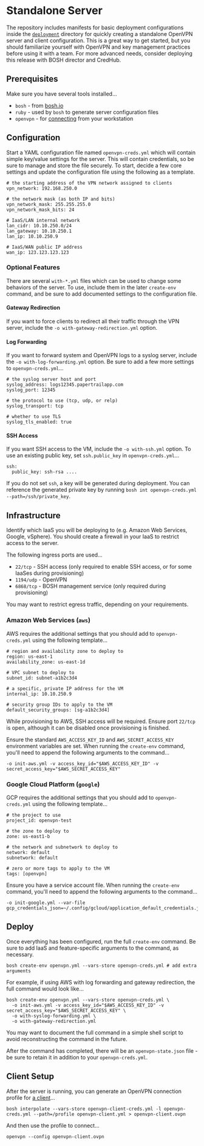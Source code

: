 # Standalone Server

The repository includes manifests for basic deployment configurations inside the [`deployment`](../../../deployment) directory for quickly creating a standalone OpenVPN server and client configuration. This is a great way to get started, but you should familiarize yourself with OpenVPN and key management practices before using it with a team. For more advanced needs, consider deploying this release with BOSH director and CredHub.


## Prerequisites

Make sure you have several tools installed...

 * `bosh` - from [bosh.io](http://bosh.io/docs/cli-v2#install)
 * `ruby` - used by `bosh` to generate server configuration files
 * `openvpn` - for [connecting](../client-profiles.md) from your workstation


## Configuration

Start a YAML configuration file named `openvpn-creds.yml` which will contain simple key/value settings for the server. This will contain credentials, so be sure to manage and store the file securely. To start, decide a few core settings and update the configuration file using the following as a template.

    # the starting address of the VPN network assigned to clients
    vpn_network: 192.168.250.0

    # the network mask (as both IP and bits)
    vpn_network_mask: 255.255.255.0
    vpn_network_mask_bits: 24

    # IaaS/LAN internal network
    lan_cidr: 10.10.250.0/24
    lan_gateway: 10.10.250.1
    lan_ip: 10.10.250.9

    # IaaS/WAN public IP address
    wan_ip: 123.123.123.123


### Optional Features

There are several `with-*.yml` files which can be used to change some behaviors of the server. To use, include them in the later `create-env` command, and be sure to add documented settings to the configuration file.


#### Gateway Redirection

If you want to force clients to redirect all their traffic through the VPN server, include the `-o with-gateway-redirection.yml` option.


#### Log Forwarding

If you want to forward system and OpenVPN logs to a syslog server, include the `-o with-log-forwarding.yml` option. Be sure to add a few more settings to `openvpn-creds.yml`...

    # the syslog server host and port
    syslog_address: logs12345.papertrailapp.com
    syslog_port: 12345

    # the protocol to use (tcp, udp, or relp)
    syslog_transport: tcp

    # whether to use TLS
    syslog_tls_enabled: true


#### SSH Access

If you want SSH access to the VM, include the `-o with-ssh.yml` option. To use an existing public key, set `ssh.public_key` in `openvpn-creds.yml`...

    ssh:
      public_key: ssh-rsa ....

If you do not set `ssh`, a key will be generated during deployment. You can reference the generated private key by running `bosh int openvpn-creds.yml --path=/ssh/private_key`.


## Infrastructure

Identify which IaaS you will be deploying to (e.g. Amazon Web Services, Google, vSphere). You should create a firewall in your IaaS to restrict access to the server.

The following ingress ports are used...

 * `22/tcp` - SSH access (only required to enable SSH access, or for some IaaSes during provisioning)
 * `1194/udp` - OpenVPN
 * `6868/tcp` - BOSH management service (only required during provisioning)

You may want to restrict egress traffic, depending on your requirements.


### Amazon Web Services (`aws`)

AWS requires the additional settings that you should add to `openvpn-creds.yml` using the following template...

    # region and availability zone to deploy to
    region: us-east-1
    availability_zone: us-east-1d

    # VPC subnet to deploy to
    subnet_id: subnet-a1b2c3d4

    # a specific, private IP address for the VM
    internal_ip: 10.10.250.9

    # security group IDs to apply to the VM
    default_security_groups: [sg-a1b2c3d4]

While provisioning to AWS, SSH access will be required. Ensure port `22/tcp` is open, although it can be disabled once provisioning is finished.

Ensure the standard `AWS_ACCESS_KEY_ID` and `AWS_SECRET_ACCESS_KEY` environment variables are set. When running the `create-env` command, you'll need to append the following arguments to the command...

    -o init-aws.yml -v access_key_id="$AWS_ACCESS_KEY_ID" -v secret_access_key="$AWS_SECRET_ACCESS_KEY"


### Google Cloud Platform (`google`)

GCP requires the additional settings that you should add to `openvpn-creds.yml` using the following template...

    # the project to use
    project_id: openvpn-test

    # the zone to deploy to
    zone: us-east1-b

    # the network and subnetwork to deploy to
    network: default
    subnetwork: default

    # zero or more tags to apply to the VM
    tags: [openvpn]

Ensure you have a service account file. When running the `create-env` command, you'll need to append the following arguments to the command...

    -o init-google.yml --var-file gcp_credentials_json=~/.config/gcloud/application_default_credentials.json


## Deploy

Once everything has been configured, run the full `create-env` command. Be sure to add IaaS and feature-specific arguments to the command, as necessary.

    bosh create-env openvpn.yml --vars-store openvpn-creds.yml # add extra arguments

For example, if using AWS with log forwarding and gateway redirection, the full command would look like...

    bosh create-env openvpn.yml --vars-store openvpn-creds.yml \
      -o init-aws.yml -v access_key_id="$AWS_ACCESS_KEY_ID" -v secret_access_key="$AWS_SECRET_ACCESS_KEY" \
      -o with-syslog-forwarding.yml \
      -o with-gateway-redirection.yml

You may want to document the full command in a simple shell script to avoid reconstructing the command in the future.

After the command has completed, there will be an `openvpn-state.json` file - be sure to retain it in addition to your `openvpn-creds.yml`.


## Client Setup

After the server is running, you can generate an OpenVPN connection profile for [a client](../client/software.md)...

    bosh interpolate --vars-store openvpn-client-creds.yml -l openvpn-creds.yml --path=/profile openvpn-client.yml > openvpn-client.ovpn

And then use the profile to connect...

    openvpn --config openvpn-client.ovpn
